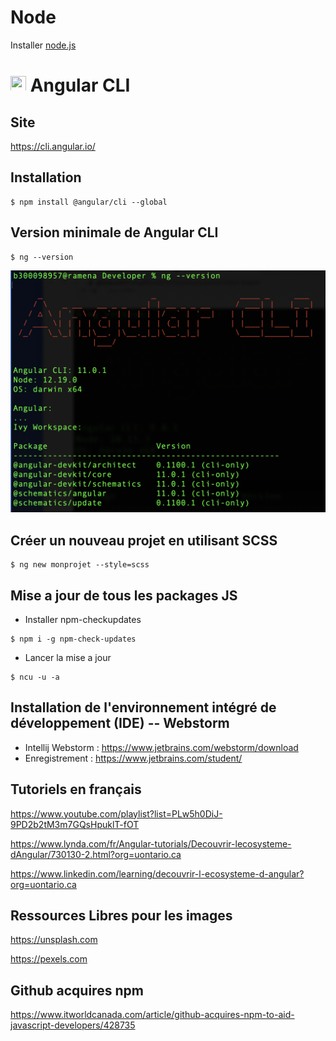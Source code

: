 # Node 

Installer [node.js](../N.Node)

# <image src="https://github.com/buildkite/emojis/blob/master/img-buildkite-64/angular.png" width=25 height=25></image> Angular CLI

## Site

https://cli.angular.io/

## Installation

```
$ npm install @angular/cli --global
```

## Version minimale de Angular CLI

```
$ ng --version
```

![alt tag](ng-version.png)

## Créer un nouveau projet en utilisant SCSS

```
$ ng new monprojet --style=scss
```

## Mise a jour de tous les packages JS

* Installer npm-checkupdates

```
$ npm i -g npm-check-updates
```

* Lancer la mise a jour

```
$ ncu -u -a
```
## Installation de l'environnement intégré de développement (IDE) -- Webstorm

* Intellij Webstorm : https://www.jetbrains.com/webstorm/download
* Enregistrement    : https://www.jetbrains.com/student/

## Tutoriels en français  
https://www.youtube.com/playlist?list=PLw5h0DiJ-9PD2b2tM3m7GQsHpuklT-fOT

https://www.lynda.com/fr/Angular-tutorials/Decouvrir-lecosysteme-dAngular/730130-2.html?org=uontario.ca

https://www.linkedin.com/learning/decouvrir-l-ecosysteme-d-angular?org=uontario.ca


## Ressources Libres pour les images

https://unsplash.com

https://pexels.com


## Github acquires npm

https://www.itworldcanada.com/article/github-acquires-npm-to-aid-javascript-developers/428735
